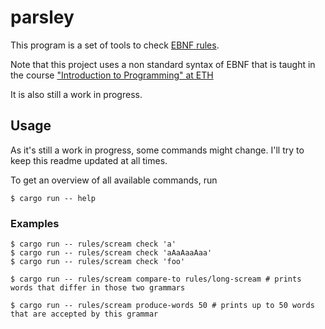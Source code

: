 # parsley

This program is a set of tools to check [EBNF rules](https://en.wikipedia.org/w/index.php?title=Ebnf).

Note that this project uses a non standard syntax of EBNF that is taught in the course ["Introduction to Programming" at ETH](https://www.lst.inf.ethz.ch/education/archive/Fall2020/einfuehrung-in-die-programmierung-i--252-0027-.html)

It is also still a work in progress.

## Usage
As it's still a work in progress, some commands might change.
I'll try to keep this readme updated at all times.

To get an overview of all available commands, run
```
$ cargo run -- help
```

### Examples
```
$ cargo run -- rules/scream check 'a'
$ cargo run -- rules/scream check 'aAaAaaAaa'
$ cargo run -- rules/scream check 'foo'
```
```
$ cargo run -- rules/scream compare-to rules/long-scream # prints words that differ in those two grammars
```
```
$ cargo run -- rules/scream produce-words 50 # prints up to 50 words that are accepted by this grammar
```
